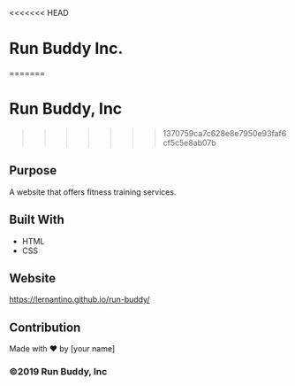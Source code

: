 <<<<<<< HEAD
# Run Buddy Inc.
=======
# Run Buddy, Inc
>>>>>>> 1370759ca7c628e8e7950e93faf6cf5c5e8ab07b

## Purpose
A website that offers fitness training services. 

## Built With
* HTML
* CSS

## Website
https://lernantino.github.io/run-buddy/

## Contribution
Made with ❤️ by [your name]

### ©️2019 Run Buddy, Inc 
